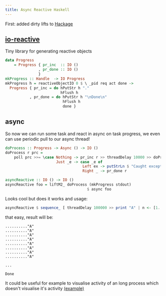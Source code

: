 ```yaml
---
title: Async Reactive Haskell
---
```


First: added dirty lifts to [Hackage](https://hackage.haskell.org/package/eternal-0.0.7/src/src/Control/Eternal/Syntax/Lift.hs)

[io-reactive](https://github.com/andygill/io-reactive/pull/1)
-------------------------------------------------------------

Tiny library for generating reactive objects

``` haskell
data Progress
    = Progress { pr_inc  :: IO ()
               , pr_done :: IO ()
               }
mkProgress :: Handle  -> IO Progress
mkProgress h = reactiveObjectIO 0 $ \ _pid req act done ->
  Progress { pr_inc = do hPutStr h "."
                         hFlush h
           , pr_done = do hPutStr h "\nDone\n"
                          hFlush h 
                          done }
```

async
-----

So now we can run some task and react in async on task progress, we even can use periodic pull to our async thread!

``` haskell
doProcess :: Progress -> Async () -> IO ()
doProcess r prc = 
    poll prc >>= \case Nothing -> pr_inc r >> threadDelay 10000 >> doProcess r prc
                       Just _e -> case _e of
                                   Left ex -> putStrLn $ "Caught exception: " ++ show ex
                                   Right _ -> pr_done r

asyncReactive :: IO () -> IO ()
asyncReactive foo = liftM2_ doProcess (mkProgress stdout)
                                     $ async foo
```

Looks cool but does it works and usage:

``` haskell
asyncReactive $ sequence_ [ threadDelay 100000 >> print "A" | n <- [1..50] ]
```

that easy, result will be:

``` shell
.........."A"
.........."A"
.........."A"
.........."A"
.........."A"
.........."A"
.........."A"
.........."A"

...

Done
```

It could be useful for example to visualise activity of an long process which doesn't visualise it's activity [(example)](https://github.com/Heather/Sharingan/blob/master/src/Shell.hs#L103)
